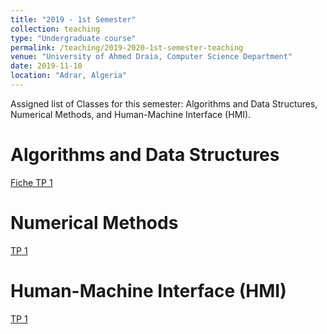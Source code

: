 ```yaml
---
title: "2019 - 1st Semester"
collection: teaching
type: "Undergraduate course"
permalink: /teaching/2019-2020-1st-semester-teaching
venue: "University of Ahmed Draia, Computer Science Department"
date: 2019-11-10
location: "Adrar, Algeria"
---
```


Assigned list of Classes for this semester: Algorithms and Data Structures, Numerical Methods, and Human-Machine Interface (HMI).


Algorithms and Data Structures
======

[Fiche TP 1](https://www.notion.so/2-Fiche-TP01-Online-79c0a5a1ad984b9da8537dac48ba1084)

Numerical Methods
======
[TP 1]()

Human-Machine Interface (HMI)
======
[TP 1]()

